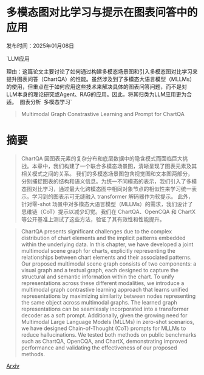 # 多模态图对比学习与提示在图表问答中的应用

发布时间：2025年01月08日

`LLM应用

理由：这篇论文主要讨论了如何通过构建多模态场景图和引入多模态图对比学习来提升图表问答（ChartQA）的性能。虽然涉及到了多模态大语言模型（MLLMs）的使用，但重点在于如何应用这些技术来解决具体的图表问答问题，而不是对LLM本身的理论研究或Agent、RAG的应用。因此，将其归类为LLM应用更为合适。` `图表分析` `多模态学习`

> Multimodal Graph Constrastive Learning and Prompt for ChartQA

# 摘要

> ChartQA 因图表元素的复杂分布和底层数据中的隐含模式而面临巨大挑战。本章中，我们构建了一个联合多模态场景图，清晰呈现了图表元素及其相关模式之间的关系。
    我们的多模态场景图包含视觉图和文本图两部分，分别捕捉图表的结构和语义信息。为统一不同模态的表示，我们引入了多模态图对比学习，通过最大化跨模态图中相同对象节点的相似性来学习统一表示。学习到的图表示可无缝融入 transformer 解码器作为软提示。
    此外，针对零-shot 场景中对多模态大语言模型（MLLMs）的需求，我们设计了思维链（CoT）提示以减少幻觉。我们在 ChartQA、OpenCQA 和 ChartX 等公开基准上测试了这些方法，验证了其有效性和性能提升。

> ChartQA presents significant challenges due to the complex distribution of chart elements and the implicit patterns embedded within the underlying data. In this chapter, we have developed a joint multimodal scene graph for charts, explicitly representing the relationships between chart elements and their associated patterns.
  Our proposed multimodal scene graph consists of two components: a visual graph and a textual graph, each designed to capture the structural and semantic information within the chart. To unify representations across these different modalities, we introduce a multimodal graph contrastive learning approach that learns unified representations by maximizing similarity between nodes representing the same object across multimodal graphs. The learned graph representations can be seamlessly incorporated into a transformer decoder as a soft prompt.
  Additionally, given the growing need for Multimodal Large Language Models (MLLMs) in zero-shot scenarios, we have designed Chain-of-Thought (CoT) prompts for MLLMs to reduce hallucinations. We tested both methods on public benchmarks such as ChartQA, OpenCQA, and ChartX, demonstrating improved performance and validating the effectiveness of our proposed methods.

[Arxiv](https://arxiv.org/abs/2501.04303)